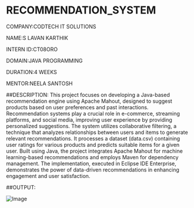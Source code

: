 # RECOMMENDATION_SYSTEM
COMPANY:CODTECH IT SOLUTIONS

NAME:S LAVAN KARTHIK

INTERN ID:CT08ORO

DOMAIN:JAVA PROGRAMMING

DURATION:4 WEEKS

MENTOR:NEELA SANTOSH

##DESCRIPTION:
This project focuses on developing a Java-based recommendation engine using Apache Mahout, designed to suggest products based on user preferences and past interactions. Recommendation systems play a crucial role in e-commerce, streaming platforms, and social media, improving user experience by providing personalized suggestions. The system utilizes collaborative filtering, a technique that analyzes relationships between users and items to generate relevant recommendations. It processes a dataset (data.csv) containing user ratings for various products and predicts suitable items for a given user. Built using Java, the project integrates Apache Mahout for machine learning-based recommendations and employs Maven for dependency management. The implementation, executed in Eclipse IDE Enterprise, demonstrates the power of data-driven recommendations in enhancing engagement and user satisfaction.

##OUTPUT:

![Image](https://github.com/user-attachments/assets/334407af-f720-4376-9e39-0098145ab96d)
